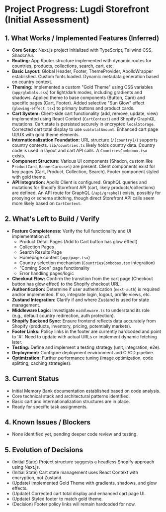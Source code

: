 # Project Progress: Lugdi Storefront (Initial Assessment)

## 1. What Works / Implemented Features (Inferred)

- **Core Setup:** Next.js project initialized with TypeScript, Tailwind CSS, Shadcn/ui.
- **Routing:** App Router structure implemented with dynamic routes for countries, products, collections, search, cart, etc.
- **Basic Layout:** Global Header, Footer, ThemeProvider, ApolloWrapper established. Custom fonts loaded. Dynamic metadata generation based on country context.
- **Theming:** Implemented a custom "Gold Theme" using CSS variables (`app/globals.css`) for light/dark modes, including gradients and shadows. Applied theme to base components (Button, Card) and specific pages (Cart, Footer). Added selective "Sun Glow" effect (`glowing-effect.tsx`) to primary buttons and product cards.
- **Cart System:** Client-side cart functionality (add, remove, update, view) implemented using React Context (`CartContext`) and Shopify GraphQL mutations. Cart state is persisted securely in encrypted `localStorage`. Corrected cart total display to use `subtotalAmount`. Enhanced cart page UI/UX with gold theme elements.
- **Internationalization Foundation:** URL structure (`/[country]/`) supports country contexts. `lib/countries.ts` likely holds country data. Country code is used in layout and cart API calls. A `CountriesCombobox.tsx` exists.
- **Component Structure:** Various UI components (Shadcn, custom like `ProductCard`, `BannerCarousel`) are present. Client components exist for key pages (Cart, Product, Collection, Search). Footer component styled with gold theme.
- **API Integration:** Apollo Client is configured. GraphQL queries and mutations for Shopify Storefront API (cart, likely products/collections) are defined. An API route for GraphQL (`/api/graphql`) exists, possibly for proxying or schema stitching, though direct Storefront API calls seem more likely based on `CartContext`.

## 2. What's Left to Build / Verify

- **Feature Completeness:** Verify the full functionality and UI implementation of:
  - Product Detail Pages (Add to Cart button has glow effect)
  - Collection Pages
  - Search Results Page
  - Homepage content (`app/page.tsx`)
  - Country selection mechanism (`CountriesCombobox.tsx` integration)
  - "Coming Soon" page functionality
  - Error handling pages/logic
- **Checkout Flow:** Confirm the transition from the cart page (Checkout button has glow effect) to the Shopify checkout URL.
- **Authentication:** Determine if user authentication (`next-auth`) is required and/or implemented. If so, integrate login, logout, profile views, etc.
- **Zustand Integration:** Clarify if and where Zustand is used for state management.
- **Middleware Logic:** Investigate `middleware.ts` to understand its role (e.g., default country redirection, auth protection).
- **Shopify Backend Sync:** Ensure frontend reflects data accurately from Shopify (products, inventory, pricing, potentially markets).
- **Footer Links:** Policy links in the footer are currently hardcoded and point to '#'. Need to update with actual URLs or implement dynamic fetching later.
- **Testing:** Define and implement a testing strategy (unit, integration, e2e).
- **Deployment:** Configure deployment environment and CI/CD pipeline.
- **Optimization:** Further performance tuning (image optimization, code splitting, caching strategies).

## 3. Current Status

- Initial Memory Bank documentation established based on code analysis.
- Core technical stack and architectural patterns identified.
- Basic cart and internationalization structures are in place.
- Ready for specific task assignments.

## 4. Known Issues / Blockers

- None identified yet, pending deeper code review and testing.

## 5. Evolution of Decisions

- (Initial State) Project structure suggests a headless Shopify approach using Next.js.
- (Initial State) Cart state management uses React Context with encryption, not Zustand.
- (Update) Implemented Gold Theme with gradients, shadows, and glow effects.
- (Update) Corrected cart total display and enhanced cart page UI.
- (Update) Styled footer to match gold theme.
- (Decision) Footer policy links will remain hardcoded for now.
